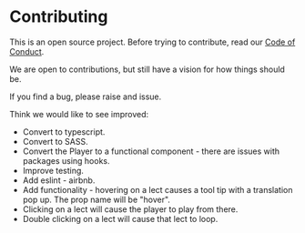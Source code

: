 # Contributing

This is an open source project. Before trying to contribute, read our [Code of Conduct](./CODE_OF_CONDUCT.md).

We are open to contributions, but still have a vision for how things should be.

If you find a bug, please raise and issue.

Think we would like to see improved:

- Convert to typescript.
- Convert to SASS.
- Convert the Player to a functional component - there are issues with packages using hooks.
- Improve testing.
- Add eslint - airbnb.
- Add functionality - hovering on a lect causes a tool tip with a translation pop up. The prop name will be "hover".
- Clicking on a lect will cause the player to play from there.
- Double clicking on a lect will cause that lect to loop.
